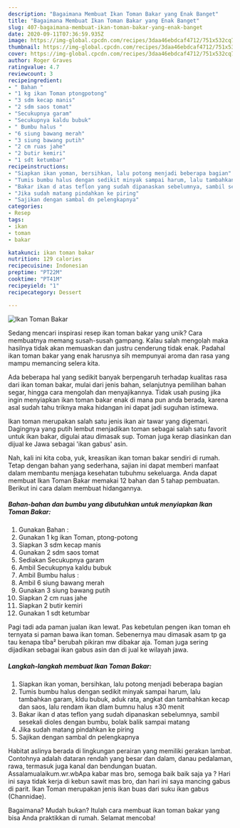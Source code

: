 ```yaml
---
description: "Bagaimana Membuat Ikan Toman Bakar yang Enak Banget"
title: "Bagaimana Membuat Ikan Toman Bakar yang Enak Banget"
slug: 407-bagaimana-membuat-ikan-toman-bakar-yang-enak-banget
date: 2020-09-11T07:36:59.935Z
image: https://img-global.cpcdn.com/recipes/3daa46ebdcaf4712/751x532cq70/ikan-toman-bakar-foto-resep-utama.jpg
thumbnail: https://img-global.cpcdn.com/recipes/3daa46ebdcaf4712/751x532cq70/ikan-toman-bakar-foto-resep-utama.jpg
cover: https://img-global.cpcdn.com/recipes/3daa46ebdcaf4712/751x532cq70/ikan-toman-bakar-foto-resep-utama.jpg
author: Roger Graves
ratingvalue: 4.7
reviewcount: 3
recipeingredient:
- " Bahan "
- "1 kg ikan Toman ptongpotong"
- "3 sdm kecap manis"
- "2 sdm saos tomat"
- "Secukupnya garam"
- "Secukupnya kaldu bubuk"
- " Bumbu halus "
- "6 siung bawang merah"
- "3 siung bawang putih"
- "2 cm ruas jahe"
- "2 butir kemiri"
- "1 sdt ketumbar"
recipeinstructions:
- "Siapkan ikan yoman, bersihkan, lalu potong menjadi beberapa bagian"
- "Tumis bumbu halus dengan sedikit minyak sampai harum, lalu tambahkan garam, kldu bubuk, aduk rata, angkat dan tambahkan kecap dan saos, lalu rendam ikan dlam bumnu halus ±30 menit"
- "Bakar ikan d atas teflon yang sudah dipanaskan sebelumnya, sambil sesekali dioles dengan bumbu, bolak balik sampai matang"
- "Jika sudah matang pindahkan ke piring"
- "Sajikan dengan sambal dn pelengkapnya"
categories:
- Resep
tags:
- ikan
- toman
- bakar

katakunci: ikan toman bakar 
nutrition: 129 calories
recipecuisine: Indonesian
preptime: "PT22M"
cooktime: "PT41M"
recipeyield: "1"
recipecategory: Dessert

---
```



![Ikan Toman Bakar](https://img-global.cpcdn.com/recipes/3daa46ebdcaf4712/751x532cq70/ikan-toman-bakar-foto-resep-utama.jpg)

Sedang mencari inspirasi resep ikan toman bakar yang unik? Cara membuatnya memang susah-susah gampang. Kalau salah mengolah maka hasilnya tidak akan memuaskan dan justru cenderung tidak enak. Padahal ikan toman bakar yang enak harusnya sih mempunyai aroma dan rasa yang mampu memancing selera kita.

Ada beberapa hal yang sedikit banyak berpengaruh terhadap kualitas rasa dari ikan toman bakar, mulai dari jenis bahan, selanjutnya pemilihan bahan segar, hingga cara mengolah dan menyajikannya. Tidak usah pusing jika ingin menyiapkan ikan toman bakar enak di mana pun anda berada, karena asal sudah tahu triknya maka hidangan ini dapat jadi suguhan istimewa.

Ikan toman merupakan salah satu jenis ikan air tawar yang digemari. Dagingnya yang putih lembut menjadikan toman sebagai salah satu favorit untuk ikan bakar, digulai atau dimasak sup. Toman juga kerap diasinkan dan dijual ke Jawa sebagai &#39;ikan gabus&#39; asin.


Nah, kali ini kita coba, yuk, kreasikan ikan toman bakar sendiri di rumah. Tetap dengan bahan yang sederhana, sajian ini dapat memberi manfaat dalam membantu menjaga kesehatan tubuhmu sekeluarga. Anda dapat membuat Ikan Toman Bakar memakai 12 bahan dan 5 tahap pembuatan. Berikut ini cara dalam membuat hidangannya.

<!--inarticleads1-->

##### Bahan-bahan dan bumbu yang dibutuhkan untuk menyiapkan Ikan Toman Bakar:

1. Gunakan  Bahan :
1. Gunakan 1 kg ikan Toman, ptong-potong
1. Siapkan 3 sdm kecap manis
1. Gunakan 2 sdm saos tomat
1. Sediakan Secukupnya garam
1. Ambil Secukupnya kaldu bubuk
1. Ambil  Bumbu halus :
1. Ambil 6 siung bawang merah
1. Gunakan 3 siung bawang putih
1. Siapkan 2 cm ruas jahe
1. Siapkan 2 butir kemiri
1. Gunakan 1 sdt ketumbar


Pagi tadi ada paman jualan ikan lewat. Pas kebetulan pengen ikan toman eh ternyata si paman bawa ikan toman. Sebenernya mau dimasak asam tp ga tau kenapa tiba² berubah pikiran mw dibakar aja. Toman juga sering dijadikan sebagai ikan gabus asin dan di jual ke wilayah jawa. 

<!--inarticleads2-->

##### Langkah-langkah membuat Ikan Toman Bakar:

1. Siapkan ikan yoman, bersihkan, lalu potong menjadi beberapa bagian
1. Tumis bumbu halus dengan sedikit minyak sampai harum, lalu tambahkan garam, kldu bubuk, aduk rata, angkat dan tambahkan kecap dan saos, lalu rendam ikan dlam bumnu halus ±30 menit
1. Bakar ikan d atas teflon yang sudah dipanaskan sebelumnya, sambil sesekali dioles dengan bumbu, bolak balik sampai matang
1. Jika sudah matang pindahkan ke piring
1. Sajikan dengan sambal dn pelengkapnya


Habitat aslinya berada di lingkungan perairan yang memiliki gerakan lambat. Contohnya adalah dataran rendah yang besar dan dalam, danau pedalaman, rawa, termasuk juga kanal dan bendungan buatan. Assalamualaikum.wr.wbApa kabar mas bro, semoga baik baik saja ya ? Hari ini saya tidak kerja di kebun sawit mas bro, dan hari ini saya mancing gabus di parit. Ikan Toman merupakan jenis ikan buas dari suku ikan gabus (Channidae). 

Bagaimana? Mudah bukan? Itulah cara membuat ikan toman bakar yang bisa Anda praktikkan di rumah. Selamat mencoba!
